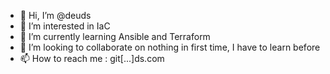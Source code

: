 - 👋 Hi, I’m @deuds
- 👀 I’m interested in IaC
- 🌱 I’m currently learning Ansible and Terraform
- 💞️ I’m looking to collaborate on nothing in first time, I have to learn before
- 📫 How to reach me : git[...]ds.com

<!---
deuds/deuds is a ✨ special ✨ repository because its `README.md` (this file) appears on your GitHub profile.
You can click the Preview link to take a look at your changes.
--->
